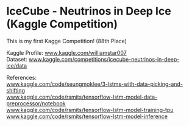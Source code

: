 # IceCube - Neutrinos in Deep Ice (Kaggle Competition)

This is my first Kagge Competition! (88th Place)

Kaggle Profile: www.kaggle.com/williamstar007  
Dataset: www.kaggle.com/competitions/icecube-neutrinos-in-deep-ice/data  

References:  
www.kaggle.com/code/seungmoklee/3-lstms-with-data-picking-and-shifting  
www.kaggle.com/code/rsmits/tensorflow-lstm-model-data-preprocessor/notebook  
www.kaggle.com/code/rsmits/tensorflow-lstm-model-training-tpu  
www.kaggle.com/code/rsmits/tensorflow-lstm-model-inference  

